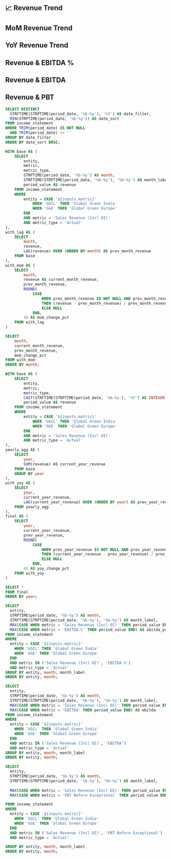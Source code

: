 

## 📈 Revenue Trend


<div class="flex items-center justify-between w-full">
<ButtonGroup name="matric" display="tabs">
        <ButtonGroupItem valueLabel="Global Green India" value="GGCL" default />
        <ButtonGroupItem valueLabel="Global Green Europe" value="GGE" />
</ButtonGroup>
</div>

## MoM Revenue Trend
<div class = 'mb-5'></div>

<LineChart 
  data={revenue_trend_mom}
  x=month
  y=mom_change_pct
  title = "Values are in Million USD ($)"
  markers=true
/>

## YoY Revenue Trend
<div class = 'mb-5'></div>

<LineChart 
  data={revenue_trend_yoy}
  x=year
  y=yoy_change_pct
  title = "Values are in Million USD ($)"
  markers=true
/>

## Revenue & EBITDA %
<div class = 'mb-5'></div>

<BarChart 
  data={revenue_ebitda_perc} 
  x="month"
  y="Revenue"                    
  yFmt="number"                
  y2="ebitda_pct"              
  y2SeriesType="line"
  title = "Values are in Million USD ($)"
  sort={true}
  xFmt="mmm-yy"
  tooltipTitle="month_label"
  y2AxisLabels={false}
  yAxisTitle={false}
  y2AxisTitle={false}
/>

## Revenue & EBITDA
<div class = 'mb-5'></div>

<BarChart 
  data={revenue_ebitda} 
  x="month"
  y="Revenue"                    
  yFmt="number"                
  y2="ebitda"              
  y2SeriesType="line"
  title = "Values are in Million USD ($)"
  sort={true}
  xFmt="mmm-yy"
  tooltipTitle="month_label"
  y2AxisLabels={false}
  yAxisTitle={false}
  y2AxisTitle={false}
/>

## Revenue & PBT
<div class = 'mb-5'></div>

<BarChart 
  data={revenue_pbt} 
  x="month"
  y="Revenue"                    
  yFmt="number"                
  y2="PBT"              
  y2SeriesType="line"
  title = "Values are in Million USD ($)"
  sort={true}
  xFmt="mmm-yy"
  tooltipTitle="month_label"
  y2AxisLabels={false}
  yAxisTitle={false}
  y2AxisTitle={false}
/>



```sql date_filter
SELECT DISTINCT 
  STRFTIME(STRPTIME(period_date, '%b-%y'), '%Y') AS date_filter,
  MIN(STRPTIME(period_date, '%b-%y')) AS date_sort  
FROM income_statement
WHERE TRIM(period_date) IS NOT NULL
  AND TRIM(period_date) <> ''
GROUP BY date_filter
ORDER BY date_sort DESC;

```

```sql revenue_trend_mom
WITH base AS (
    SELECT 
        entity,
        metric,
        metric_type,
        STRPTIME(period_date, '%b-%y') AS month,
        STRFTIME(STRPTIME(period_date, '%b-%y'), '%b-%y') AS month_label,
        period_value AS revenue
    FROM income_statement
    WHERE 
        entity = CASE '${inputs.matric}'
            WHEN 'GGCL' THEN 'Global Green India'
            WHEN 'GGE' THEN 'Global Green Europe'
        END
        AND metric = 'Sales Revenue (Incl OI)'
        AND metric_type = 'Actual'
),
with_lag AS (
    SELECT 
        month,
        revenue,
        LAG(revenue) OVER (ORDER BY month) AS prev_month_revenue
    FROM base
),
with_mom AS (
    SELECT 
        month,
        revenue AS current_month_revenue,
        prev_month_revenue,
        ROUND(
            CASE 
                WHEN prev_month_revenue IS NOT NULL AND prev_month_revenue != 0 
                THEN (revenue - prev_month_revenue) / prev_month_revenue
                ELSE NULL 
            END, 
        4) AS mom_change_pct
    FROM with_lag
)

SELECT 
    month,
    current_month_revenue,
    prev_month_revenue,
    mom_change_pct
FROM with_mom
ORDER BY month;

```

```sql revenue_trend_yoy
WITH base AS (
    SELECT 
        entity,
        metric,
        metric_type,
        CAST(STRFTIME(STRPTIME(period_date, '%b-%y'), '%Y') AS INTEGER) AS year,  
        period_value AS revenue
    FROM income_statement
    WHERE 
        entity = CASE '${inputs.matric}'
            WHEN 'GGCL' THEN 'Global Green India'
            WHEN 'GGE' THEN 'Global Green Europe'
        END
        AND metric = 'Sales Revenue (Incl OI)'
        AND metric_type = 'Actual'
),
yearly_agg AS (
    SELECT 
        year,
        SUM(revenue) AS current_year_revenue
    FROM base
    GROUP BY year
),
with_yoy AS (
    SELECT 
        year,
        current_year_revenue,
        LAG(current_year_revenue) OVER (ORDER BY year) AS prev_year_revenue  
    FROM yearly_agg
),
final AS (
    SELECT 
        year,
        current_year_revenue,
        prev_year_revenue,
        ROUND(
            CASE 
                WHEN prev_year_revenue IS NOT NULL AND prev_year_revenue != 0
                THEN (current_year_revenue - prev_year_revenue) / prev_year_revenue
                ELSE NULL
            END, 
        4) AS yoy_change_pct
    FROM with_yoy
)

SELECT *
FROM final
ORDER BY year;

```

```sql revenue_ebitda_perc
SELECT
  entity,
  STRPTIME(period_date, '%b-%y') AS month,
  STRFTIME(STRPTIME(period_date, '%b-%y'), '%b-%y') AS month_label,
  MAX(CASE WHEN metric = 'Sales Revenue (Incl OI)' THEN period_value END) AS Revenue,
  MAX(CASE WHEN metric = 'EBITDA %' THEN period_value END) AS ebitda_pct
FROM income_statement
WHERE 
  entity = CASE '${inputs.matric}'
    WHEN 'GGCL' THEN 'Global Green India'
    WHEN 'GGE' THEN 'Global Green Europe'
  END
  AND metric IN ('Sales Revenue (Incl OI)', 'EBITDA %')
  AND metric_type = 'Actual'
GROUP BY entity, month, month_label
ORDER BY entity, month;
```

```sql revenue_ebitda
SELECT
  entity,
  STRPTIME(period_date, '%b-%y') AS month,
  STRFTIME(STRPTIME(period_date, '%b-%y'), '%b-%y') AS month_label,
  MAX(CASE WHEN metric = 'Sales Revenue (Incl OI)' THEN period_value END) AS Revenue,
  MAX(CASE WHEN metric = 'EBITDA' THEN period_value END) AS ebitda
FROM income_statement
WHERE 
  entity = CASE '${inputs.matric}'
    WHEN 'GGCL' THEN 'Global Green India'
    WHEN 'GGE' THEN 'Global Green Europe'
  END
  AND metric IN ('Sales Revenue (Incl OI)', 'EBITDA')
  AND metric_type = 'Actual'
GROUP BY entity, month, month_label
ORDER BY entity, month;
```

```sql revenue_pbt
SELECT
  entity,
  STRPTIME(period_date, '%b-%y') AS month,
  STRFTIME(STRPTIME(period_date, '%b-%y'), '%b-%y') AS month_label,
  
  MAX(CASE WHEN metric = 'Sales Revenue (Incl OI)' THEN period_value END) AS Revenue,
  MAX(CASE WHEN metric = 'PBT Before Exceptional' THEN period_value END) AS PBT

FROM income_statement
WHERE 
  entity = CASE '${inputs.matric}'
    WHEN 'GGCL' THEN 'Global Green India'
    WHEN 'GGE' THEN 'Global Green Europe'
  END
  AND metric IN ('Sales Revenue (Incl OI)', 'PBT Before Exceptional')
  AND metric_type = 'Actual'

GROUP BY entity, month, month_label
ORDER BY entity, month;

```